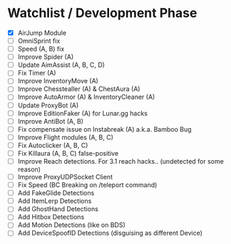 # Watchlist / Development Phase

- [x] AirJump Module
- [ ] OmniSprint fix
- [ ] Speed (A, B) fix
- [ ] Improve Spider (A)
- [ ] Update AimAssist (A, B, C, D)
- [ ] Fix Timer (A)
- [ ] Improve InventoryMove (A)
- [ ] Improve Chesstealler (A) & ChestAura (A)
- [ ] Improve AutoArmor (A) & InventoryCleaner (A)
- [ ] Update ProxyBot (A)
- [ ] Improve EditionFaker (A) for Lunar.gg hacks
- [ ] Improve AntiBot (A, B)
- [ ] Fix compensate issue on Instabreak (A) a.k.a. Bamboo Bug
- [ ] Improve Flight modules (A, B, C)
- [ ] Fix Autoclicker (A, B, C)
- [ ] Fix Killaura (A, B, C) false-positive
- [ ] Improve Reach detections. For 3.1 reach hacks.. (undetected for some reason)
- [ ] Improve ProxyUDPSocket Client
- [ ] Fix Speed (BC Breaking on /teleport command)
- [ ] Add FakeGlide Detections
- [ ] Add ItemLerp Detections
- [ ] Add GhostHand Detections
- [ ] Add Hitbox Detections
- [ ] Add Motion Detections (like on BDS)
- [ ] Add DeviceSpoofID Detections (disguising as different Device)